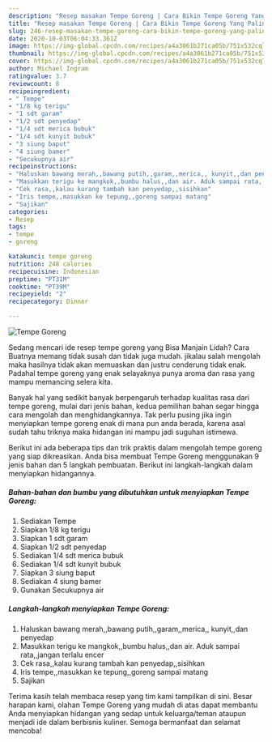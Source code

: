 ```yaml
---
description: "Resep masakan Tempe Goreng | Cara Bikin Tempe Goreng Yang Paling Enak"
title: "Resep masakan Tempe Goreng | Cara Bikin Tempe Goreng Yang Paling Enak"
slug: 246-resep-masakan-tempe-goreng-cara-bikin-tempe-goreng-yang-paling-enak
date: 2020-10-03T06:04:33.361Z
image: https://img-global.cpcdn.com/recipes/a4a3061b271ca05b/751x532cq70/tempe-goreng-foto-resep-utama.jpg
thumbnail: https://img-global.cpcdn.com/recipes/a4a3061b271ca05b/751x532cq70/tempe-goreng-foto-resep-utama.jpg
cover: https://img-global.cpcdn.com/recipes/a4a3061b271ca05b/751x532cq70/tempe-goreng-foto-resep-utama.jpg
author: Michael Ingram
ratingvalue: 3.7
reviewcount: 8
recipeingredient:
- " Tempe"
- "1/8 kg terigu"
- "1 sdt garam"
- "1/2 sdt penyedap"
- "1/4 sdt merica bubuk"
- "1/4 sdt kunyit bubuk"
- "3 siung baput"
- "4 siung bamer"
- "Secukupnya air"
recipeinstructions:
- "Haluskan bawang merah,,bawang putih,,garam,,merica,, kunyit,,dan penyedap"
- "Masukkan terigu ke mangkok,,bumbu halus,,dan air. Aduk sampai rata,,jangan terlalu encer"
- "Cek rasa,,kalau kurang tambah kan penyedap,,sisihkan"
- "Iris tempe,,masukkan ke tepung,,goreng sampai matang"
- "Sajikan"
categories:
- Resep
tags:
- tempe
- goreng

katakunci: tempe goreng 
nutrition: 248 calories
recipecuisine: Indonesian
preptime: "PT31M"
cooktime: "PT39M"
recipeyield: "2"
recipecategory: Dinner

---
```



![Tempe Goreng](https://img-global.cpcdn.com/recipes/a4a3061b271ca05b/751x532cq70/tempe-goreng-foto-resep-utama.jpg)

Sedang mencari ide resep tempe goreng yang Bisa Manjain Lidah? Cara Buatnya memang tidak susah dan tidak juga mudah. jikalau salah mengolah maka hasilnya tidak akan memuaskan dan justru cenderung tidak enak. Padahal tempe goreng yang enak selayaknya punya aroma dan rasa yang mampu memancing selera kita.



Banyak hal yang sedikit banyak berpengaruh terhadap kualitas rasa dari tempe goreng, mulai dari jenis bahan, kedua pemilihan bahan segar hingga cara mengolah dan menghidangkannya. Tak perlu pusing jika ingin menyiapkan tempe goreng enak di mana pun anda berada, karena asal sudah tahu triknya maka hidangan ini mampu jadi suguhan istimewa.


Berikut ini ada beberapa tips dan trik praktis dalam mengolah tempe goreng yang siap dikreasikan. Anda bisa membuat Tempe Goreng menggunakan 9 jenis bahan dan 5 langkah pembuatan. Berikut ini langkah-langkah dalam menyiapkan hidangannya.

<!--inarticleads1-->

##### Bahan-bahan dan bumbu yang dibutuhkan untuk menyiapkan Tempe Goreng:

1. Sediakan  Tempe
1. Siapkan 1/8 kg terigu
1. Siapkan 1 sdt garam
1. Siapkan 1/2 sdt penyedap
1. Sediakan 1/4 sdt merica bubuk
1. Sediakan 1/4 sdt kunyit bubuk
1. Siapkan 3 siung baput
1. Sediakan 4 siung bamer
1. Gunakan Secukupnya air




<!--inarticleads2-->

##### Langkah-langkah menyiapkan Tempe Goreng:

1. Haluskan bawang merah,,bawang putih,,garam,,merica,, kunyit,,dan penyedap
1. Masukkan terigu ke mangkok,,bumbu halus,,dan air. Aduk sampai rata,,jangan terlalu encer
1. Cek rasa,,kalau kurang tambah kan penyedap,,sisihkan
1. Iris tempe,,masukkan ke tepung,,goreng sampai matang
1. Sajikan




Terima kasih telah membaca resep yang tim kami tampilkan di sini. Besar harapan kami, olahan Tempe Goreng yang mudah di atas dapat membantu Anda menyiapkan hidangan yang sedap untuk keluarga/teman ataupun menjadi ide dalam berbisnis kuliner. Semoga bermanfaat dan selamat mencoba!
